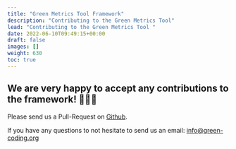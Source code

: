 ```yaml
---
title: "Green Metrics Tool Framework"
description: "Contributing to the Green Metrics Tool"
lead: "Contributing to the Green Metrics Tool "
date: 2022-06-10T09:49:15+00:00
draft: false
images: []
weight: 630
toc: true
---
```


## We are very happy to accept any contributions to the framework! 🥳🎉😍

Please send us a Pull-Request on [Github](https://github.com/green-coding-berlin/green-metrics-tool).

If you have any questions to not hesitate to send us an email: [info@green-coding.org](mailto:info@green-coding.org)